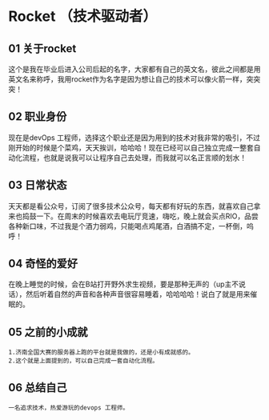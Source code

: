 # Rocket （技术驱动者）



## 01 关于rocket

这个是我在毕业后进入公司后起的名字，大家都有自己的英文名，彼此之间都是用英文名来称呼，我用rocket作为名字是因为想让自己的技术可以像火箭一样，突突突！



## 02 职业身份

现在是devOps 工程师，选择这个职业还是因为用到的技术对我非常的吸引，不过刚开始的时候是个菜鸡，天天挨训，哈哈哈！现在已经可以自己独立完成一整套自动化流程，也就是说我可以让程序自己去处理，而我就可以名正言顺的划水！



## 03 日常状态

天天都是看公众号，订阅了很多技术公众号，每天都有好玩的东西，就喜欢自己拿来也捣鼓一下。在周末的时候喜欢去电玩厅竞速，嗨吃，晚上就会买点RIO，品尝各种新口味，不过我是个酒力弱鸡，只能喝点鸡尾酒，白酒搞不定，一杯倒，呜呼！



## 04 奇怪的爱好

在晚上睡觉的时候，会在B站打开野外求生视频，要是那种无声的（up主不说话），然后听着自然的声音和各种声音很容易睡着，哈哈哈哈！说白了就是用来催眠的。

## 05 之前的小成就

```
1.济南全国大赛的服务器上跑的平台就是我做的，还是小有成就感的。
2.这个就是上面提到的，可以自己完成一套自动化流程。
```

## 06 总结自己

```
一名追求技术，热爱游玩的devops 工程师。
```

